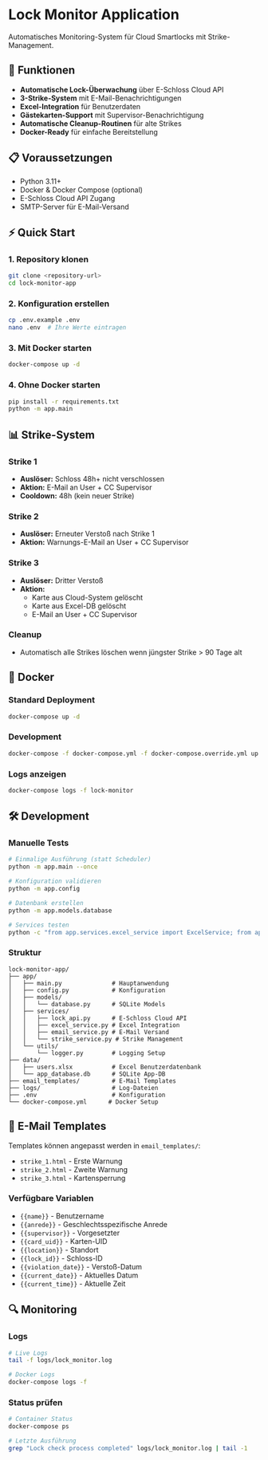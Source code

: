 # Lock Monitor Application

Automatisches Monitoring-System für Cloud Smartlocks mit Strike-Management.

## 🎯 Funktionen

- **Automatische Lock-Überwachung** über E-Schloss Cloud API
- **3-Strike-System** mit E-Mail-Benachrichtigungen
- **Excel-Integration** für Benutzerdaten
- **Gästekarten-Support** mit Supervisor-Benachrichtigung
- **Automatische Cleanup-Routinen** für alte Strikes
- **Docker-Ready** für einfache Bereitstellung

## 📋 Voraussetzungen

- Python 3.11+
- Docker & Docker Compose (optional)
- E-Schloss Cloud API Zugang
- SMTP-Server für E-Mail-Versand

## ⚡ Quick Start

### 1. Repository klonen
```bash
git clone <repository-url>
cd lock-monitor-app
```

### 2. Konfiguration erstellen
```bash
cp .env.example .env
nano .env  # Ihre Werte eintragen
```

### 3. Mit Docker starten
```bash
docker-compose up -d
```

### 4. Ohne Docker starten
```bash
pip install -r requirements.txt
python -m app.main
```

## 📊 Strike-System

### Strike 1
- **Auslöser:** Schloss 48h+ nicht verschlossen
- **Aktion:** E-Mail an User + CC Supervisor
- **Cooldown:** 48h (kein neuer Strike)

### Strike 2
- **Auslöser:** Erneuter Verstoß nach Strike 1
- **Aktion:** Warnungs-E-Mail an User + CC Supervisor

### Strike 3
- **Auslöser:** Dritter Verstoß
- **Aktion:**
  - Karte aus Cloud-System gelöscht
  - Karte aus Excel-DB gelöscht
  - E-Mail an User + CC Supervisor

### Cleanup
- Automatisch alle Strikes löschen wenn jüngster Strike > 90 Tage alt

## 🐳 Docker

### Standard Deployment
```bash
docker-compose up -d
```

### Development
```bash
docker-compose -f docker-compose.yml -f docker-compose.override.yml up
```

### Logs anzeigen
```bash
docker-compose logs -f lock-monitor
```

## 🛠️ Development

### Manuelle Tests
```bash
# Einmalige Ausführung (statt Scheduler)
python -m app.main --once

# Konfiguration validieren
python -m app.config

# Datenbank erstellen
python -m app.models.database

# Services testen
python -c "from app.services.excel_service import ExcelService; from app.config import config; service = ExcelService(config); print(service.test_connection())"
```

### Struktur
```
lock-monitor-app/
├── app/
│   ├── main.py              # Hauptanwendung
│   ├── config.py            # Konfiguration
│   ├── models/
│   │   └── database.py      # SQLite Models
│   ├── services/
│   │   ├── lock_api.py      # E-Schloss Cloud API
│   │   ├── excel_service.py # Excel Integration
│   │   ├── email_service.py # E-Mail Versand
│   │   └── strike_service.py # Strike Management
│   └── utils/
│       └── logger.py        # Logging Setup
├── data/
│   ├── users.xlsx           # Excel Benutzerdatenbank
│   └── app_database.db      # SQLite App-DB
├── email_templates/         # E-Mail Templates
├── logs/                    # Log-Dateien
├── .env                     # Konfiguration
└── docker-compose.yml      # Docker Setup
```

## 📧 E-Mail Templates

Templates können angepasst werden in `email_templates/`:
- `strike_1.html` - Erste Warnung
- `strike_2.html` - Zweite Warnung
- `strike_3.html` - Kartensperrung

### Verfügbare Variablen
- `{{name}}` - Benutzername
- `{{anrede}}` - Geschlechtsspezifische Anrede
- `{{supervisor}}` - Vorgesetzter
- `{{card_uid}}` - Karten-UID
- `{{location}}` - Standort
- `{{lock_id}}` - Schloss-ID
- `{{violation_date}}` - Verstoß-Datum
- `{{current_date}}` - Aktuelles Datum
- `{{current_time}}` - Aktuelle Zeit

## 🔍 Monitoring

### Logs
```bash
# Live Logs
tail -f logs/lock_monitor.log

# Docker Logs
docker-compose logs -f
```

### Status prüfen
```bash
# Container Status
docker-compose ps

# Letzte Ausführung
grep "Lock check process completed" logs/lock_monitor.log | tail -1
```
